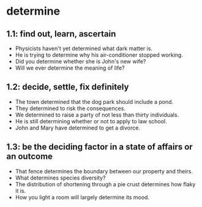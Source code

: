 # determine
## 1.1: find out, learn, ascertain

  *  Physicists haven't yet determined what dark matter is.
  *  He is trying to determine why his air-conditioner stopped working.
  *  Did you determine whether she is John's new wife?
  *  Will we ever determine the meaning of life?

## 1.2: decide, settle, fix definitely

  *  The town determined that the dog park should include a pond.
  *  They determined to risk the consequences.
  *  We determined to raise a party of not less than thirty individuals.
  *  He is still determining whether or not to apply to law school.
  *  John and Mary have determined to get a divorce.

## 1.3: be the deciding factor in a state of affairs or an outcome

  *  That fence determines the boundary between our property and theirs.
  *  What determines species diversity?
  *  The distribution of shortening through a pie crust determines how flaky it is.
  *  How you light a room will largely determine its mood.
